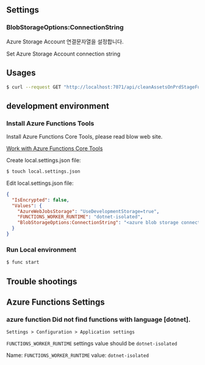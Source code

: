 ## Settings 

### BlobStorageOptions:ConnectionString

Azure Storage Account 연결문자열을 설정합니다.

Set Azure Storage Account connection string

## Usages

```bash
$ curl --request GET "http://localhost:7071/api/cleanAssetsOnPrdStageFunction?containername=test-func"
```

## development environment

### Install Azure Functions Tools

Install Azure Functions Core Tools, please read blow web site.

[Work with Azure Functions Core Tools](https://docs.microsoft.com/ko-kr/azure/azure-functions/functions-run-local?tabs=v4%2Cmacos%2Ccsharp%2Cportal%2Cbash#v2)

Create local.settings.json file:

```bash
$ touch local.settings.json
```

Edit local.settings.json file:

```json
{
  "IsEncrypted": false,
  "Values": {
    "AzureWebJobsStorage": "UseDevelopmentStorage=true",
    "FUNCTIONS_WORKER_RUNTIME": "dotnet-isolated",
    "BlobStorageOptions:ConnectionString": "<azure blob storage connection string>"
  }
}
```

### Run Local environment

```bash
$ func start
```

## Trouble shootings

## Azure Functions Settings

### azure function Did not find functions with language [dotnet].

`Settings > Configuration > Application settings`

`FUNCTIONS_WORKER_RUNTIME` settings value should be `dotnet-isolated`

Name: `FUNCTIONS_WORKER_RUNTIME`
value: `dotnet-isolated`